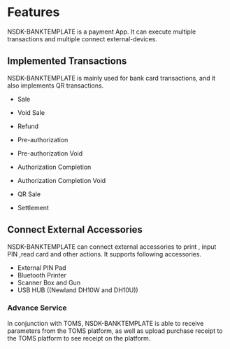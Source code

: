 # Features

NSDK-BANKTEMPLATE is a payment App.  It can execute multiple transactions and multiple  connect external-devices.

## Implemented Transactions

NSDK-BANKTEMPLATE is mainly used for bank card transactions, and it also implements QR transactions.

- Sale

- Void Sale

- Refund

- Pre-authorization

- Pre-authorization Void

- Authorization Completion

- Authorization Completion Void

- QR Sale

- Settlement

  

## Connect External Accessories

NSDK-BANKTEMPLATE can connect external accessories to print , input PIN ,read card and other actions. It supports following accessories.

- External PIN Pad
- Bluetooth Printer
- Scanner Box and Gun
- USB HUB ((Newland DH10W and DH10U))



### Advance Service

In conjunction with TOMS, NSDK-BANKTEMPLATE is able to receive parameters from the TOMS platform, as well as upload purchase receipt to  the TOMS platform to see receipt on the platform.

